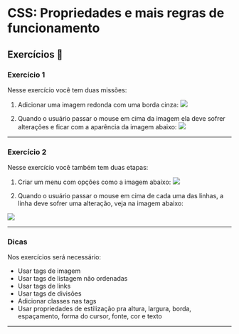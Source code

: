 

# CSS: Propriedades e mais regras de funcionamento

## Exercícios 🏫

### Exercício 1

Nesse exercício você tem duas missões:

1. Adicionar uma imagem redonda com uma borda cinza:
   ![](https://i.imgur.com/Pl634cA.png)

2. Quando o usuário passar o mouse em cima da imagem ela deve sofrer alterações e ficar com a aparência da imagem abaixo:
   ![](https://i.imgur.com/S3XulN5.png)

---

### Exercício 2

Nesse exercício você também tem duas etapas:

1. Criar um menu com opções como a imagem abaixo:
   ![](https://i.imgur.com/DUQrvQs.png)

2. Quando o usuário passar o mouse em cima de cada uma das linhas, a linha deve sofrer uma alteração, veja na imagem abaixo:

![](https://i.imgur.com/8VvYBDi.png)

---

### Dicas

Nos exercícios será necessário:

- Usar tags de imagem
- Usar tags de listagem não ordenadas
- Usar tags de links
- Usar tags de divisões
- Adicionar classes nas tags
- Usar propriedades de estilização pra altura, largura, borda, espaçamento, forma do cursor, fonte, cor e texto

---


